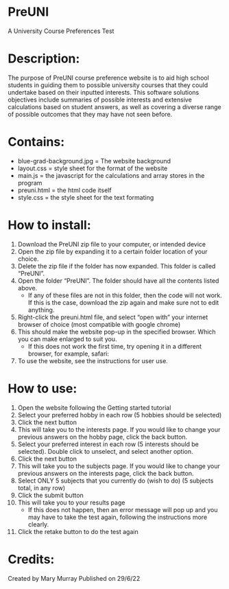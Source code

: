 # PreUNI
 A University Course Preferences Test

# Description:
The purpose of PreUNI course preference website is to aid high school students in guiding them to possible university courses that they could undertake based on their inputted interests. This software solutions objectives include summaries of possible interests and extensive calculations based on student answers, as well as covering a diverse range of possible outcomes that they may have not seen before. 

# Contains:
- blue-grad-background.jpg = The website background
- layout.css = style sheet for the format of the website
- main.js = the javascript for the calculations and array stores in the program
- preuni.html = the html code itself
- style.css = the style sheet for the text formating

# How to install:
1. Download the PreUNI zip file to your computer, or intended device
2. Open the zip file by expanding it to a certain folder location of your choice.
3. Delete the zip file if the folder has now expanded. This folder is called “PreUNI”.
4. Open the folder “PreUNI”. The folder should have all the contents listed above.
    - If any of these files are not in this folder, then the code will not work. If this is the case, download the zip again and make sure not to edit anything. 
5. Right-click the preuni.html file, and select “open with” your internet browser of choice (most compatible with google chrome)
6. This should make the website pop-up in the specified browser. Which you can make enlarged to suit you.
    - If this does not work the first time, try opening it in a different browser, for example, safari: 
7. To use the website, see the instructions for user use.

# How to use:
1. Open the website following the Getting started tutorial
2. Select your preferred hobby in each row (5 hobbies should be selected)
3. Click the next button
4. This will take you to the interests page. If you would like to change your previous answers on the hobby page, click the back button. 
5. Select your preferred interest in each row (5 interests should be selected). Double click to unselect, and select another option.
6. Click the next button
7. This will take you to the subjects page. If you would like to change your previous answers on the interests page, click the back button. 
8. Select ONLY 5 subjects that you currently do (wish to do) (5 subjects total, in any row)
9. Click the submit button
10. This will take you to your results page
    - If this does not happen, then an error message will pop up and you may have to take the test again, following the instructions more clearly. 
11. Click the retake button to do the test again

# Credits:
Created by Mary Murray
Published on 29/6/22
